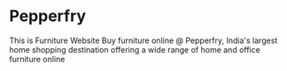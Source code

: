 # Pepperfry
This is Furniture Website
Buy furniture online @ Pepperfry, India's largest home shopping destination
offering a wide range of home and office furniture online
